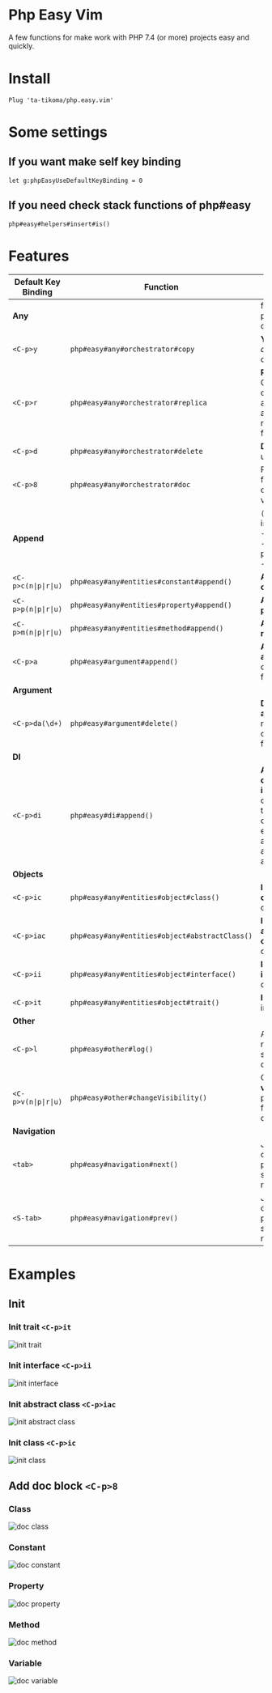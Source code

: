 # Php Easy Vim

A few functions for make work with PHP 7.4 (or more) projects easy and quickly.

# Install

```vim
Plug 'ta-tikoma/php.easy.vim'
```

# Some settings

## If you want make self key binding

```vim
let g:phpEasyUseDefaultKeyBinding = 0
```

## If you need check stack functions of php#easy

```vim
php#easy#helpers#insert#is()
```

# Features

| Default Key Binding | Function  | Description |
| --- | --- | --- |
| **Any**                |                                                | function or property or constant |
| `<C-p>y`               | `php#easy#any#orchestrator#copy`               | **Y**ank (copy) *any* under cursor |
| `<C-p>r`               | `php#easy#any#orchestrator#replica`            | **R**eplica *any*: Copy under cursor, paste after current and trigger rename function |
| `<C-p>d`               | `php#easy#any#orchestrator#delete`             | **D**elete *any* under cursor |
| `<C-p>8`               | `php#easy#any#orchestrator#doc`                | PhpDocBlock for *any* or class or variable |
| **Append**             |                                                | `(n\|p\|r\|u)` it is visibility; n - nothing, p - private, r - protected, u - public |
| `<C-p>c(n\|p\|r\|u)`   | `php#easy#any#entities#constant#append()`      | **A**ppend **c**onstant |
| `<C-p>p(n\|p\|r\|u)`   | `php#easy#any#entities#property#append()`      | **A**ppend **p**roperty |
| `<C-p>m(n\|p\|r\|u)`   | `php#easy#any#entities#method#append()`        | **A**ppend **m**ethod |
| `<C-p>a`               | `php#easy#argument#append()`                   | **A**ppend new **a**rgument in current function |
| **Argument**           |||
| `<C-p>da(\d+)`         | `php#easy#argument#delete()`                   | **D**elete **a**rgument by number in current function |
| **DI**                 |||
| `<C-p>di`              | `php#easy#di#append()`                         | **A**ppend **d**epended **i**njection: add constructor to current class (if not exist), append argument and property |
| **Objects**            |||
| `<C-p>ic`              | `php#easy#any#entities#object#class()`         | **I**nitialize **c**lass in current file |
| `<C-p>iac`             | `php#easy#any#entities#object#abstractClass()` | **I**nitialize **a**bstract **c**lass in current file |
| `<C-p>ii`              | `php#easy#any#entities#object#interface()`     | **I**nitialize **i**nterface in current file |
| `<C-p>it`              | `php#easy#any#entities#object#trait()`         | **I**nitialize **t**rait in current file |
| **Other**              |||
| `<C-p>l`               | `php#easy#other#log()`                         | Append on new line print structure for debug |
| `<C-p>v(n\|p\|r\|u)`   | `php#easy#other#changeVisibility()`            | Change **v**isibiliti property or function on current line |
| **Navigation**         |||
| `<tab>`                | `php#easy#navigation#next()`                   | Jump to next constant, property, start or end method |
| `<S-tab>`              | `php#easy#navigation#prev()`                   | Jump to prev constant, property, start or end method |

# Examples

## Init

### Init trait `<C-p>it`
![init trait](https://raw.githubusercontent.com/ta-tikoma/php.easy.vim/with-examples/example/init/trait.gif)

### Init interface `<C-p>ii`
![init interface](https://raw.githubusercontent.com/ta-tikoma/php.easy.vim/with-examples/example/init/interface.gif)

### Init abstract class `<C-p>iac`
![init abstract class](https://raw.githubusercontent.com/ta-tikoma/php.easy.vim/with-examples/example/init/abstract-class.gif)

### Init class `<C-p>ic`
![init class](https://raw.githubusercontent.com/ta-tikoma/php.easy.vim/with-examples/example/init/class.gif)

## Add doc block `<C-p>8`

### Class
![doc class](https://raw.githubusercontent.com/ta-tikoma/php.easy.vim/with-examples/example/doc/class.gif)

### Constant
![doc constant](https://raw.githubusercontent.com/ta-tikoma/php.easy.vim/with-examples/example/doc/constant.gif)

### Property
![doc property](https://raw.githubusercontent.com/ta-tikoma/php.easy.vim/with-examples/example/doc/property.gif)

### Method
![doc method](https://raw.githubusercontent.com/ta-tikoma/php.easy.vim/with-examples/example/doc/method.gif)

### Variable
![doc variable](https://raw.githubusercontent.com/ta-tikoma/php.easy.vim/with-examples/example/doc/variable.gif)
